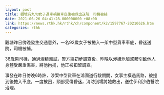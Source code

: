 ```yaml
---
layout: post
title: 觀塘有九旬女子遇車禍捲車底後被救出送院　司機被捕
date: 2021-06-26 04:41:28.000000000 +08:00
link: https://news.rthk.hk/rthk/ch/component/k2/1597767-20210626.htm
categories: rthk
---
```


觀塘昨日傍晚發生交通意外，一名92歲女子被捲入一架中型貨車車底，昏迷送院，司機被捕。

38歲男司機，通過酒精測試，警方經初步調查後，昨晚以涉嫌危險駕駛引致他人身體受嚴重傷害，將他拘捕，他正被扣留調查。

事發在昨日傍晚6時許，涉案中型貨車在鴻圖道行駛期間，女事主橫過馬路，被撞到後捲入車底，一度被困，頭部受傷昏迷，消防到場將她救出，送往伊利沙伯醫院治理。
